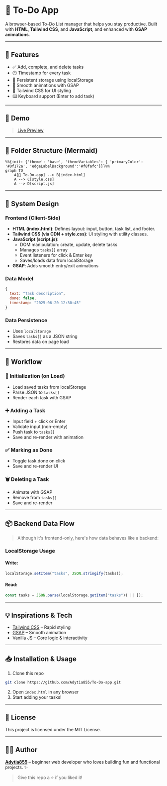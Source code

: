 # 📝 To-Do App

&#x20; &#x20;

A browser-based To-Do List manager that helps you stay productive. Built with **HTML**, **Tailwind CSS**, and **JavaScript**, and enhanced with **GSAP animations**.

---

## 🔧 Features

- ✅ Add, complete, and delete tasks
- 🕒 Timestamp for every task
- 💾 Persistent storage using localStorage
- 💨 Smooth animations with GSAP
- 🎨 Tailwind CSS for UI styling
- ⌨️ Keyboard support (Enter to add task)

---

## 🚀 Demo

> [Live Preview](https://adytia855.github.io/To-Do-app/)

---

## 📁 Folder Structure (Mermaid)

```mermaid
%%{init: {'theme': 'base', 'themeVariables': { 'primaryColor': '#0f172a', 'edgeLabelBackground':'#f8fafc'}}}%%
graph TD
    A[📁 To-Do-app] --> B[index.html]
    A --> C[style.css]
    A --> D[script.js]
```

---

## 📜 System Design

### Frontend (Client-Side)

- **HTML (index.html)**: Defines layout: input, button, task list, and footer.
- **Tailwind CSS (via CDN + style.css)**: UI styling with utility classes.
- **JavaScript (script.js)**:
  - DOM manipulation: create, update, delete tasks
  - Manages `tasks[]` array
  - Event listeners for click & Enter key
  - Saves/loads data from localStorage
- **GSAP**: Adds smooth entry/exit animations

### Data Model

```js
{
  text: "Task description",
  done: false,
  timestamp: "2025-06-20 12:30:45"
}
```

### Data Persistence

- Uses `localStorage`
- Saves `tasks[]` as a JSON string
- Restores data on page load

---

## 🔄 Workflow

### 🔹 Initialization (on Load)

- Load saved tasks from localStorage
- Parse JSON to `tasks[]`
- Render each task with GSAP

### ➕ Adding a Task

- Input field + click or Enter
- Validate input (non-empty)
- Push task to `tasks[]`
- Save and re-render with animation

### ✅ Marking as Done

- Toggle task.done on click
- Save and re-render UI

### 🗑️ Deleting a Task

- Animate with GSAP
- Remove from `tasks[]`
- Save and re-render

---

## 📦 Backend Data Flow

> Although it's frontend-only, here's how data behaves like a backend:

### LocalStorage Usage

#### Write:

```js
localStorage.setItem("tasks", JSON.stringify(tasks));
```

#### Read:

```js
const tasks = JSON.parse(localStorage.getItem("tasks")) || [];
```

---

## 💡 Inspirations & Tech

- [Tailwind CSS](https://tailwindcss.com/) – Rapid styling
- [GSAP](https://greensock.com/gsap/) – Smooth animation
- Vanilla JS – Core logic & interactivity

---

## 📥 Installation & Usage

1. Clone this repo

```bash
git clone https://github.com/Adytia855/To-Do-app.git
```

2. Open `index.html` in any browser
3. Start adding your tasks!

---

## 📄 License

This project is licensed under the MIT License.

---

## 🙋‍♂️ Author

[**Adytia855**](https://github.com/Adytia855) – beginner web developer who loves building fun and functional projects. ✨

> Give this repo a ⭐ if you liked it!


